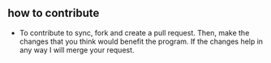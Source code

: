 ## how to contribute
* To contribute to sync, fork and create a pull request. Then, make the changes that you think would benefit the program. If the changes help in any way I will merge your request.
